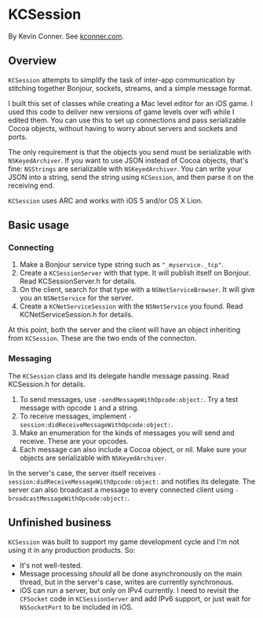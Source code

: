 # KCSession

By Kevin Conner. See [kconner.com](http://kconner.com).

## Overview

`KCSession` attempts to simplify the task of inter-app communication by stitching together Bonjour, sockets, streams, and a simple message format.

I built this set of classes while creating a Mac level editor for an iOS game. I used this code to deliver new versions of game levels over wifi while I edited them. You can use this to set up connections and pass serializable Cocoa objects, without having to worry about servers and sockets and ports.

The only requirement is that the objects you send must be serializable with `NSKeyedArchiver`. If you want to use JSON instead of Cocoa objects, that's fine: `NSStrings` are serializable with `NSKeyedArchiver`. You can write your JSON into a string, send the string using `KCSession`, and then parse it on the receiving end.

`KCSession` uses ARC and works with iOS 5 and/or OS X Lion.

## Basic usage

### Connecting

1. Make a Bonjour service type string such as `"_myservice._tcp"`.
2. Create a `KCSessionServer` with that type. It will publish itself on Bonjour. Read KCSessionServer.h for details.
3. On the client, search for that type with a `NSNetServiceBrowser`. It will give you an `NSNetService` for the server.
4. Create a `KCNetServiceSession` with the `NSNetService` you found. Read KCNetServiceSession.h for details.

At this point, both the server and the client will have an object inheriting from `KCSession`. These are the two ends of the connecton. 

### Messaging

The `KCSession` class and its delegate handle message passing. Read KCSession.h for details.

1. To send messages, use `-sendMessageWithOpcode:object:`. Try a test message with opcode `1` and a string.
2. To receive messages, implement `-session:didReceiveMessageWithOpcode:object:`.
3. Make an enumeration for the kinds of messages you will send and receive. These are your opcodes.
4. Each message can also include a Cocoa object, or nil. Make sure your objects are serializable with `NSKeyedArchiver`.

In the server's case, the server itself receives `-session:didReceiveMessageWithOpcode:object:` and notifies its delegate.
The server can also broadcast a message to every connected client using `-broadcastMessageWithOpcode:object:`.

## Unfinished business

`KCSession` was built to support my game development cycle and I'm not using it in any production products. So:

- It's not well-tested.
- Message processing *should* all be done asynchronously on the main thread, but in the server's case, writes are currently synchronous.
- iOS can run a server, but only on IPv4 currently. I need to revisit the `CFSocket` code in `KCSessionServer` and add IPv6 support, or just wait for `NSSocketPort` to be included in iOS.

